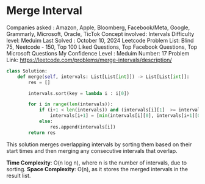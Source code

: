 # Merge Interval

Companies asked : Amazon, Apple, Bloomberg, Facebook/Meta, Google, Grammarly, Microsoft, Oracle, TicTok
Concept involved: Intervals
Difficulty level: Meduim 
Last Solved : October 10, 2024
Leetcode Problem List: Blind 75, Neetcode - 150, Top 100 Liked Questions, Top Facebook Questions, Top Microsoft Questions
My Confidence Level : Meduim
Number: 17
Problem Link: https://leetcode.com/problems/merge-intervals/description/

```python
class Solution:
    def merge(self, intervals: List[List[int]]) -> List[List[int]]:
        res = []

        intervals.sort(key = lambda i : i[0])

        for i in range(len(intervals)): 
            if (i+1 < len(intervals)) and (intervals[i][1]  >= intervals[i+1][0]): 
                intervals[i+1] = [min(intervals[i][0], intervals[i+1][0]), max(intervals[i][1], intervals[i+1][1])]
            else: 
                res.append(intervals[i])
        return res
```

This solution merges overlapping intervals by sorting them based on their start times and then merging any consecutive intervals that overlap.

**Time Complexity**: O(n log n), where n is the number of intervals, due to sorting.
**Space Complexity**: O(n), as it stores the merged intervals in the result list.